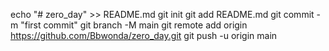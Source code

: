 echo "# zero_day" >> README.md
git init
git add README.md
git commit -m "first commit"
git branch -M main
git remote add origin https://github.com/Bbwonda/zero_day.git
git push -u origin main
